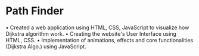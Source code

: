 # Path Finder
• Created a web application using HTML, CSS, JavaScript to visualize how Dijkstra algorithm work. 
• Creating the website's User Interface using HTML, CSS. 
• Implementation of animations, effects and core functionalities (Dijkstra Algo.) using JavaScript.
